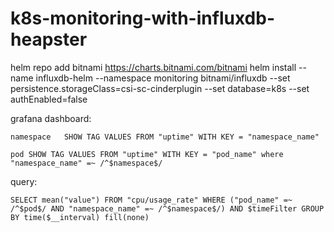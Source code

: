 # k8s-monitoring-with-influxdb-heapster

helm repo add bitnami https://charts.bitnami.com/bitnami
helm  install --name influxdb-helm --namespace monitoring  bitnami/influxdb --set persistence.storageClass=csi-sc-cinderplugin --set database=k8s --set authEnabled=false



grafana dashboard:
~~~
namespace	SHOW TAG VALUES FROM "uptime" WITH KEY = "namespace_name"

pod	SHOW TAG VALUES FROM "uptime" WITH KEY = "pod_name" where "namespace_name" =~ /^$namespace$/
~~~
query:
~~~
SELECT mean("value") FROM "cpu/usage_rate" WHERE ("pod_name" =~ /^$pod$/ AND "namespace_name" =~ /^$namespace$/) AND $timeFilter GROUP BY time($__interval) fill(none)
~~~
